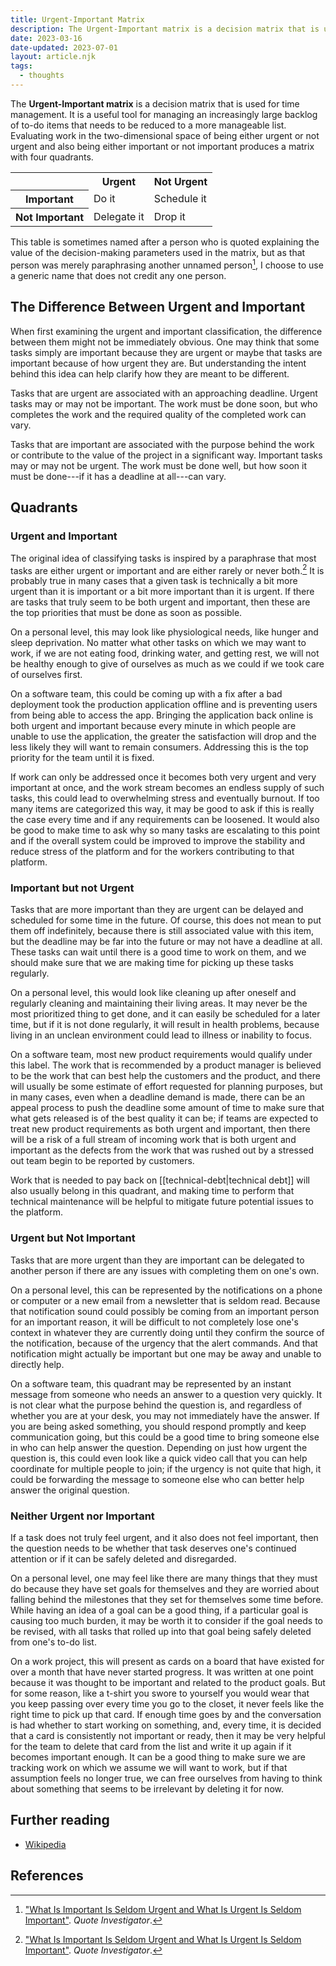 ```yaml
---
title: Urgent-Important Matrix
description: The Urgent-Important matrix is a decision matrix that is used for time management.
date: 2023-03-16
date-updated: 2023-07-01
layout: article.njk
tags:
  - thoughts
---
```

The **Urgent-Important matrix** is a decision matrix that is used for time management. It is a useful tool for managing an increasingly large backlog of to-do items that needs to be reduced to a more manageable list. Evaluating work in the two-dimensional space of being either urgent or not urgent and also being either important or not important produces a matrix with four quadrants.

<table class="urgent-important-table">
<tr>
<td></td>
<th scope="col">Urgent</th>
<th scope="col">Not Urgent</th>
</tr>
<tr>
<th scope="row">Important</th>
<td>Do it</td>
<td>Schedule it</td>
</tr>
<tr>
<th scope="row">Not Important</th>
<td>Delegate it</td>
<td>Drop it</td>
</tr>
</table>

This table is sometimes named after a person who is quoted explaining the value of the decision-making parameters used in the matrix, but as that person was merely paraphrasing another unnamed person[^1], I choose to use a generic name that does not credit any one person.

## The Difference Between Urgent and Important

When first examining the urgent and important classification, the difference between them might not be immediately obvious. One may think that some tasks simply are important because they are urgent or maybe that tasks are important because of how urgent they are. But understanding the intent behind this idea can help clarify how they are meant to be different.

Tasks that are urgent are associated with an approaching deadline. Urgent tasks may or may not be important. The work must be done soon, but who completes the work and the required quality of the completed work can vary.

Tasks that are important are associated with the purpose behind the work or contribute to the value of the project in a significant way. Important tasks may or may not be urgent. The work must be done well, but how soon it must be done---if it has a deadline at all---can vary.

## Quadrants

### Urgent and Important

The original idea of classifying tasks is inspired by a paraphrase that most tasks are either urgent or important and are either rarely or never both.[^1] It is probably true in many cases that a given task is technically a bit more urgent than it is important or a bit more important than it is urgent. If there are tasks that truly seem to be both urgent and important, then these are the top priorities that must be done as soon as possible.

On a personal level, this may look like physiological needs, like hunger and sleep deprivation. No matter what other tasks on which we may want to work, if we are not eating food, drinking water, and getting rest, we will not be healthy enough to give of ourselves as much as we could if we took care of ourselves first.

On a software team, this could be coming up with a fix after a bad deployment took the production application offline and is preventing users from being able to access the app. Bringing the application back online is both urgent and important because every minute in which people are unable to use the application, the greater the satisfaction will drop and the less likely they will want to remain consumers. Addressing this is the top priority for the team until it is fixed.

If work can only be addressed once it becomes both very urgent and very important at once, and the work stream becomes an endless supply of such tasks, this could lead to overwhelming stress and eventually burnout. If too many items are categorized this way, it may be good to ask if this is really the case every time and if any requirements can be loosened. It would also be good to make time to ask why so many tasks are escalating to this point and if the overall system could be improved to improve the stability and reduce stress of the platform and for the workers contributing to that platform.

### Important but not Urgent

Tasks that are more important than they are urgent can be delayed and scheduled for some time in the future. Of course, this does not mean to put them off indefinitely, because there is still associated value with this item, but the deadline may be far into the future or may not have a deadline at all. These tasks can wait until there is a good time to work on them, and we should make sure that we are making time for picking up these tasks regularly.

On a personal level, this would look like cleaning up after oneself and regularly cleaning and maintaining their living areas. It may never be the most prioritized thing to get done, and it can easily be scheduled for a later time, but if it is not done regularly, it will result in health problems, because living in an unclean environment could lead to illness or inability to focus.

On a software team, most new product requirements would qualify under this label. The work that is recommended by a product manager is believed to be the work that can best help the customers and the product, and there will usually be some estimate of effort requested for planning purposes, but in many cases, even when a deadline demand is made, there can be an appeal process to push the deadline some amount of time to make sure that what gets released is of the best quality it can be; if teams are expected to treat new product requirements as both urgent and important, then there will be a risk of a full stream of incoming work that is both urgent and important as the defects from the work that was rushed out by a stressed out team begin to be reported by customers.

Work that is needed to pay back on [[technical-debt|technical debt]] will also usually belong in this quadrant, and making time to perform that technical maintenance will be helpful to mitigate future potential issues to the platform.

### Urgent but Not Important

Tasks that are more urgent than they are important can be delegated to another person if there are any issues with completing them on one's own.

On a personal level, this can be represented by the notifications on a phone or computer or a new email from a newsletter that is seldom read. Because that notification sound could possibly be coming from an important person for an important reason, it will be difficult to not completely lose one's context in whatever they are currently doing until they confirm the source of the notification, because of the urgency that the alert commands. And that notification might actually be important but one may be away and unable to directly help.

On a software team, this quadrant may be represented by an instant message from someone who needs an answer to a question very quickly. It is not clear what the purpose behind the question is, and regardless of whether you are at your desk, you may not immediately have the answer. If you are being asked something, you should respond promptly and keep communication going, but this could be a good time to bring someone else in who can help answer the question. Depending on just how urgent the question is, this could even look like a quick video call that you can help coordinate for multiple people to join; if the urgency is not quite that high, it could be forwarding the message to someone else who can better help answer the original question.

### Neither Urgent nor Important

If a task does not truly feel urgent, and it also does not feel important, then the question needs to be whether that task deserves one's continued attention or if it can be safely deleted and disregarded.

On a personal level, one may feel like there are many things that they must do because they have set goals for themselves and they are worried about falling behind the milestones that they set for themselves some time before. While having an idea of a goal can be a good thing, if a particular goal is causing too much burden, it may be worth it to consider if the goal needs to be revised, with all tasks that rolled up into that goal being safely deleted from one's to-do list.

On a work project, this will present as cards on a board that have existed for over a month that have never started progress. It was written at one point because it was thought to be important and related to the product goals. But for some reason, like a t-shirt you swore to yourself you would wear that you keep passing over every time you go to the closet, it never feels like the right time to pick up that card. If enough time goes by and the conversation is had whether to start working on something, and, every time, it is decided that a card is consistently not important or ready, then it may be very helpful for the team to delete that card from the list and write it up again if it becomes important enough. It can be a good thing to make sure we are tracking work on which we assume we will want to work, but if that assumption feels no longer true, we can free ourselves from having to think about something that seems to be irrelevant by deleting it for now.

## Further reading

- [Wikipedia](https://en.wikipedia.org/wiki/Time_management#The_Eisenhower_Method)

## References

[^1]: ["What Is Important Is Seldom Urgent and What Is Urgent Is Seldom Important"](https://quoteinvestigator.com/2014/05/09/urgent/). *Quote Investigator*.